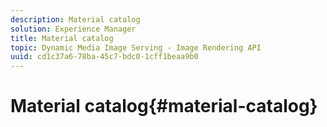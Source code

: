 ```yaml
---
description: Material catalog
solution: Experience Manager
title: Material catalog
topic: Dynamic Media Image Serving - Image Rendering API
uuid: cd1c37a6-78ba-45c7-bdc0-1cff1beaa9b0
---
```


# Material catalog{#material-catalog}


